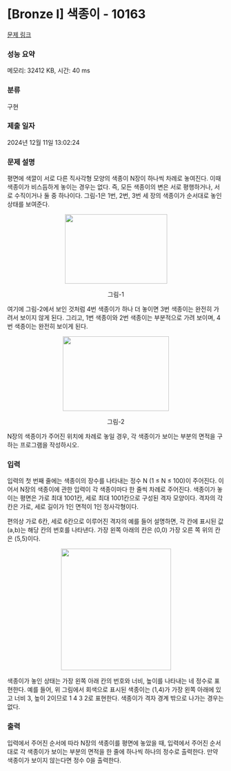 # [Bronze I] 색종이 - 10163 

[문제 링크](https://www.acmicpc.net/problem/10163) 

### 성능 요약

메모리: 32412 KB, 시간: 40 ms

### 분류

구현

### 제출 일자

2024년 12월 11일 13:02:24

### 문제 설명

<p>평면에 색깔이 서로 다른 직사각형 모양의 색종이 N장이 하나씩 차례로 놓여진다. 이때 색종이가 비스듬하게 놓이는 경우는 없다. 즉, 모든 색종이의 변은 서로 평행하거나, 서로 수직이거나 둘 중 하나이다. 그림-1은 1번, 2번, 3번 세 장의 색종이가 순서대로 놓인 상태를 보여준다.</p>

<p style="text-align: center;"><img alt="" src="https://upload.acmicpc.net/35e4c6f0-a2b6-43ac-8667-86d3fc5acc78/-/preview/" style="width: 237px; height: 161px;"></p>

<p style="text-align: center;">그림-1</p>

<p>여기에 그림-2에서 보인 것처럼 4번 색종이가 하나 더 놓이면 3번 색종이는 완전히 가려서 보이지 않게 된다. 그리고, 1번 색종이와 2번 색종이는 부분적으로 가려 보이며, 4번 색종이는 완전히 보이게 된다.</p>

<p style="text-align: center;"><img alt="" src="https://upload.acmicpc.net/407be9a9-4f31-4fc1-be51-97231052dd72/-/preview/" style="width: 246px; height: 173px;"></p>

<p style="text-align: center;">그림-2</p>

<p>N장의 색종이가 주어진 위치에 차례로 놓일 경우, 각 색종이가 보이는 부분의 면적을 구하는 프로그램을 작성하시오. </p>

### 입력 

 <p>입력의 첫 번째 줄에는 색종이의 장수를 나타내는 정수 N (1 ≤ N ≤ 100)이 주어진다. 이어서 N장의 색종이에 관한 입력이 각 색종이마다 한 줄씩 차례로 주어진다. 색종이가 놓이는 평면은 가로 최대 1001칸, 세로 최대 1001칸으로 구성된 격자 모양이다. 격자의 각 칸은 가로, 세로 길이가 1인 면적이 1인 정사각형이다. </p>

<p>편의상 가로 6칸, 세로 6칸으로 이루어진 격자의 예를 들어 설명하면, 각 칸에 표시된 값 (a,b)는 해당 칸의 번호를 나타낸다. 가장 왼쪽 아래의 칸은 (0,0) 가장 오른 쪽 위의 칸은 (5,5)이다. </p>

<p style="text-align: center;"><img alt="" src="https://upload.acmicpc.net/0f0f2045-2ff6-4e2d-87ee-3026d3ba7f68/-/preview/" style="width: 255px; height: 282px;"></p>

<p>색종이가 놓인 상태는 가장 왼쪽 아래 칸의 번호와 너비, 높이를 나타내는 네 정수로 표현한다. 예를 들어, 위 그림에서 회색으로 표시된 색종이는 (1,4)가 가장 왼쪽 아래에 있고 너비 3, 높이 2이므로 1 4 3 2로 표현한다. 색종이가 격자 경계 밖으로 나가는 경우는 없다. </p>

### 출력 

 <p>입력에서 주어진 순서에 따라 N장의 색종이를 평면에 놓았을 때, 입력에서 주어진 순서대로 각 색종이가 보이는 부분의 면적을 한 줄에 하나씩 하나의 정수로 출력한다. 만약 색종이가 보이지 않는다면 정수 0을 출력한다. </p>


